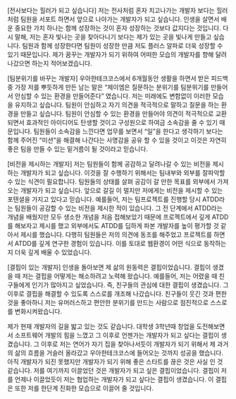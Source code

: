 [전사보다는 힐러가 되고 싶습니다]
저는 전사처럼 혼자 치고나가는 개발자 보다는 힐러처럼 팀원을 서포트 하면서 앞으로 나아가는 개발자가 되고 싶습니다. 인생을 살면서 배운 중요한 가치 하나는 함께 성장하는 것이 혼자 성장하는 것보다 값지다는 것입니다. 다시 말해, 저는 혼자 빛나는 곳을 찾아다니기 보다는 제가 있는 곳을 빛나게 만들고 싶습니다. 팀원과 함께 성장한다면 팀원이 성장한 만큼 저도 플러스 알파로 더욱 성장할 수 있기 때문입니다.  제가 꿈꾸는 개발자가 되기 위하여 어떠한 모습의 개발자를 향해 달려나갔으면 하는지 적어보겠습니다.


[팀분위기를 바꾸는 개발자]
	우아한테크코스에서 6개월동안 생활을 하면서 받은 피드백 중 가장 저를 뿌듯하게 만든 남는 말은 “제이엠은 질문하는 분위기를 팀분위기를 만들어서 안심할 수 있는 환경을 만들어준다” 였습니다. 저는 미래에도 변함없이 이러한 모습을 유지하고 싶습니다. 팀원이 안심하고 자기 의견을 적극적으로 말하고 질문을 하는 환경을 만들고 싶습니다. 팀원이 안심할 수 있는 환경을 만들어야 의견이 적극적으로 교환되면서 효과적인 아이디어도 탄생할 것이고 구성원으로 하여금 소속감을 줄 수 있기 때문입니다. 팀원들이 소속감을 느낀다면 업무를 보면서 “일”을 한다고 생각하기 보다는 함께  주어진 “미션”을 해결해 나간다는 사명감을 공유 할 수 있을 것이고 이것은 자연히 좋은 팀을 만들 수 있는 밑거름이 될 것이라고 믿습니다.  


[비전을 제시하는 개발자]
	저는 팀원들이 함께 공감하고 달려나갈 수 있는 비전을 제시하는 개발자가 되고 싶습니다. 이것을 잘 수행하기 위해서는 팀내부와 외부를 잘파악할 수 있는 식견이 필요합니다. 팀원들의 상태를 살펴 공감이 갈 만한 목표를 외부에서 가져오는 개발자가 되고 싶습니다. 앞으로 갈길 이 멀지만 저에게는 비전을 제시할 수 있는 포텐셜을 가지고 있다고 믿습니다. 예를들어, 저는 팀프로젝트를 진행할 당시 ATDD라는 팀원들이 공감할 수 있는 비전을 제시한 적이 있습니다. 그 전 단계에서 ATDD라는 개념을 배웠지만 모두 생소한 개념을 처음 접해보았기 때문에  프로젝트에서 깊게 ATDD를 해보자고 제시를 했고 외부에서도 ATDD를 딥하게 파본 개발자를 높이 평가할 것 같아서 제시를 했습니다. 다행히 팀원들은 저의 의견에 동조를 해주었고 프로젝트를 하면서 ATDD를 깊게 연구한 경험이 있습니다. 이를 토대로 웹환경이 어떤 식으로 동작하는지 더욱 깊게 배울 수 있었습니다.


[결핍이 있는 개발자]
	인생을 돌아보면 제 삶의 원동력은 결핍이었습니다. 결핍이 생겼을 때 저는 결핍을 어떻게는 해소하려고 노력해 왔습니다. 예를들어, 저는 어렸을 때 친구들에게 인기가 많아지고 싶었습니다. 즉, 친구들의 관심에 대한 결핍이 생겼습니다. 그 이후로 결핍을 해결할 수 있도록 스스로를 개조해 나갔습니다. 친구들이 웃긴 것과 편한 것을 좋아하니 저는 유머러스하고 편안한 분위기를 만드는 사람으로 점진적으로 스스로를 변화시켜왔습니다. 
    
제가 현재 개발자의 길을 밟고 있는 것도 같습니다. 대학생 3학년때 창업을 도전해보면서 소프트웨어 개발의 힘을 느꼈고 그 이후로 언젠가는 개발자가 되고 싶다는 결핍이 생겼습니다. 그 이후로 저는 연어가 자기 집을 찾아나서듯이 개발자가 되기 위해서 제 과거의 삶의 흐름을 거슬러 올라갔고 우아한테크코스에 들어오는 것까지 성공을 했습니다.  아직 개발자가 되진 못했지만 개발자가 되기 위해 좋은 스타트를 끊은 것은 사실 인 것 같습니다. 저를 여기까지 이끌었던 것은 개발자가 되고 싶은 결핍이었습니다. 
결핍이 저를 언제나 이끌었듯이 저는 협업하는 개발자가 되고 싶다는 결핍이 생겼습니다. 이 결핍은 또한 저를 한단계 진화한 모습으로 이끌어 줄 것입니다. 


